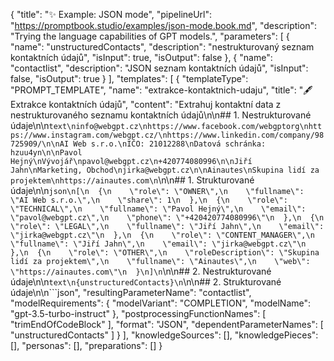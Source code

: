 {
    "title": "✨ Example: JSON mode",
    "pipelineUrl": "https://promptbook.studio/examples/json-mode.book.md",
    "description": "Trying the language capabilities of GPT models.",
    "parameters": [
        {
            "name": "unstructuredContacts",
            "description": "nestrukturovaný seznam kontaktních údajů",
            "isInput": true,
            "isOutput": false
        },
        {
            "name": "contactlist",
            "description": "JSON seznam kontaktních údajů",
            "isInput": false,
            "isOutput": true
        }
    ],
    "templates": [
        {
            "templateType": "PROMPT_TEMPLATE",
            "name": "extrakce-kontaktnich-udaju",
            "title": "🖋 Extrakce kontaktních údajů",
            "content": "Extrahuj kontaktní data z nestrukturovaného seznamu kontaktních údajů\n\n## 1. Nestrukturované údaje\n\n```text\ninfo@webgpt.cz\nhttps://www.facebook.com/webgptorg\nhttps://www.instagram.com/webgpt.cz/\nhttps://www.linkedin.com/company/98725909/\n\nAI Web s.r.o.\nIČO: 21012288\nDatová schránka: hzuu4yn\n\nPavol Hejný\nVývojář\npavol@webgpt.cz\n+420774080996\n\nJiří Jahn\nMarketing, Obchod\njirka@webgpt.cz\n\nAinautes\nSkupina lidí za projektem\nhttps://ainautes.com\n```\n\n## 1. Strukturované údaje\n\n```json\n[\n  {\n    \"role\": \"OWNER\",\n    \"fullname\": \"AI Web s.r.o.\",\n    \"share\": 1\n  },\n  {\n    \"role\": \"TECHNICAL\",\n    \"fullname\": \"Pavol Hejný\",\n    \"email\": \"pavol@webgpt.cz\",\n    \"phone\": \"+420420774080996\"\n  },\n  {\n    \"role\": \"LEGAL\",\n    \"fullname\": \"Jiří Jahn\",\n    \"email\": \"jirka@webgpt.cz\"\n  },\n  {\n    \"role\": \"CONTENT_MANAGER\",\n    \"fullname\": \"Jiří Jahn\",\n    \"email\": \"jirka@webgpt.cz\"\n  },\n  {\n    \"role\": \"OTHER\",\n    \"roleDescription\": \"Skupina lidí za projektem\",\n    \"fullname\": \"Ainautes\",\n    \"web\": \"https://ainautes.com\"\n  }\n]\n```\n\n## 2. Nestrukturované údaje\n\n```text\n{unstructuredContacts}\n```\n\n## 2. Strukturované údaje\n\n```json",
            "resultingParameterName": "contactlist",
            "modelRequirements": {
                "modelVariant": "COMPLETION",
                "modelName": "gpt-3.5-turbo-instruct"
            },
            "postprocessingFunctionNames": [
                "trimEndOfCodeBlock"
            ],
            "format": "JSON",
            "dependentParameterNames": [
                "unstructuredContacts"
            ]
        }
    ],
    "knowledgeSources": [],
    "knowledgePieces": [],
    "personas": [],
    "preparations": []
}
